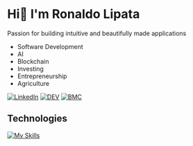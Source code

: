 # Hi👋 I'm Ronaldo Lipata

Passion for building intuitive and beautifully made applications

- Software Development
- AI
- Blockchain
- Investing
- Entrepreneurship
- Agriculture

[![LinkedIn](https://img.shields.io/badge/LinkedIn-%230077B5.svg?&style=flat-square&logo=linkedin&logoColor=white)](https://www.linkedin.com/in/ronaldolipata/)  [![DEV](https://img.shields.io/badge/DEV-%23000000.svg?&style=flat-square&logo=dev.to&logoColor=white)](https://dev.to/ronaldolipata)  [![BMC](https://img.shields.io/badge/BuyMeaCoffee-%23FFDD00.svg?&style=flat-square&logo=buy-me-a-coffee&logoColor=black)](https://www.buymeacoffee.com/ronaldolipata)

## Technologies

[![My Skills](https://skillicons.dev/icons?i=html,css,tailwind,bootstrap,js,ts,react,redux,nodejs,express,mongodb,git,vite,jest,postman&theme=light)](https://skillicons.dev)
